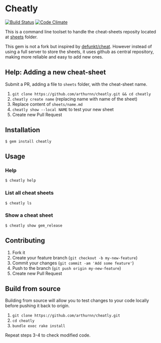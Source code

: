 # Cheatly

[![Build Status](https://travis-ci.org/arthurnn/cheatly.svg?branch=master)](https://travis-ci.org/arthurnn/cheatly)
[![Code Climate](http://img.shields.io/codeclimate/github/arthurnn/cheatly.svg)](https://codeclimate.com/github/arthurnn/cheatly)

This is a command line toolset to handle the cheat-sheets reposity located at [sheets](https://github.com/arthurnn/cheatly/tree/master/sheets) folder.

This gem is not a fork but inspired by [defunkt/cheat](https://github.com/defunkt/cheat). However instead of using a full server to store the sheets, it uses github as central repository, making more reliable and easy to add new ones.

## Help: Adding a new cheat-sheet

Submit a PR, adding a file to `sheets` folder, with the cheat-sheet name.

1. `git clone https://github.com/arthurnn/cheatly.git && cd cheatly`
2. `cheatly create name` (replacing name with name of the sheet)
3. Replace content of `sheets/name.md`
4. `cheatly show --local NAME` to test your new sheet
5. Create new Pull Request

## Installation

    $ gem install cheatly

## Usage

### Help

    $ cheatly help

### List all cheat sheets

    $ cheatly ls

### Show a cheat sheet

    $ cheatly show gem_release

## Contributing

1. Fork it
2. Create your feature branch (`git checkout -b my-new-feature`)
3. Commit your changes (`git commit -am 'Add some feature'`)
4. Push to the branch (`git push origin my-new-feature`)
5. Create new Pull Request

## Build from source

Building from source will allow you to test changes to your code locally before pushing it back to origin.

1. `git clone https://github.com/arthurnn/cheatly.git`
2. `cd cheatly`
3. `bundle exec rake install`

Repeat steps 3-4 to check modified code.


